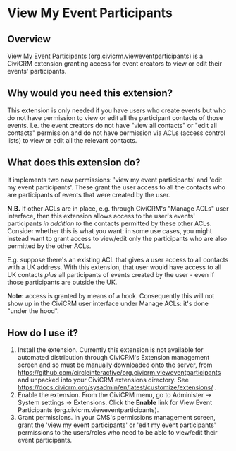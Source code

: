 # View My Event Participants

## Overview

View My Event Participants (org.civicrm.vieweventparticipants) is a CiviCRM extension granting access for event creators to view or edit their events' participants.

## Why would you need this extension?

This extension is only needed if you have users who create events but who do not have permission to view or edit all the participant contacts of those events. I.e. the event creators do not have "view all contacts" or "edit all contacts" permission and do not have permission via ACLs (access control lists) to view or edit all the relevant contacts.

## What does this extension do?

It implements two new permissions: 'view my event participants' and 'edit my event participants'. These grant the user access to all the contacts who are participants of events that were created by the user.

**N.B.** If other ACLs are in place, e.g. through CiviCRM's "Manage ACLs" user interface, then this extension allows access to the user's events' participants _in addition to_ the contacts permitted by these other ACLs. Consider whether this is what you want: in some use cases, you might instead want to grant access to view/edit only the participants who are also permitted by the other ACLs.

E.g. suppose there's an existing ACL that gives a user access to all contacts with a UK address. With this extension, that user would have access to all UK contacts _plus_ all participants of events created by the user - even if those participants are outside the UK.

**Note:** access is granted by means of a hook. Consequently this will not show up in the CiviCRM user interface under Manage ACLs: it's done "under the hood".

## How do I use it?

1. Install the extension.
Currently this extension is not available for automated distribution through CiviCRM's Extension management screen and so must be manually downloaded onto the server, from https://github.com/circleinteractive/org.civicrm.vieweventparticipants and unpacked into your CiviCRM extensions directory. See https://docs.civicrm.org/sysadmin/en/latest/customize/extensions/ .
2. Enable the extension.
From the CiviCRM menu, go to Administer -> System settings -> Extensions. Click the **Enable** link for View Event Participants (org.civicrm.vieweventparticipants).
3. Grant permissions.
In your CMS's permissions management screen, grant the 'view my event participants' or 'edit my event participants' permissions to the users/roles who need to be able to view/edit their event participants.
